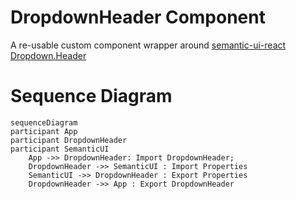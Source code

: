 # DropdownHeader Component

A re-usable custom component wrapper around [semantic-ui-react Dropdown.Header](https://react.semantic-ui.com/modules/dropdown)

# Sequence Diagram

```mermaid
sequenceDiagram
participant App
participant DropdownHeader
participant SemanticUI
    App ->> DropdownHeader: Import DropdownHeader;
    DropdownHeader ->> SemanticUI : Import Properties
    SemanticUI ->> DropdownHeader : Export Properties
    DropdownHeader ->> App : Export DropdownHeader
```
